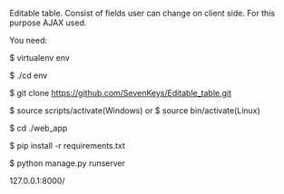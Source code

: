 Editable table. Consist of fields user can change on client side. For this purpose AJAX used.

You need:

$ virtualenv env

$ ./cd env

$ git clone https://github.com/SevenKeys/Editable_table.git

$ source scripts/activate(Windows) or $ source bin/activate(Linux)

$ cd ./web_app

$ pip install -r requirements.txt

$ python manage.py runserver

127.0.0.1:8000/
